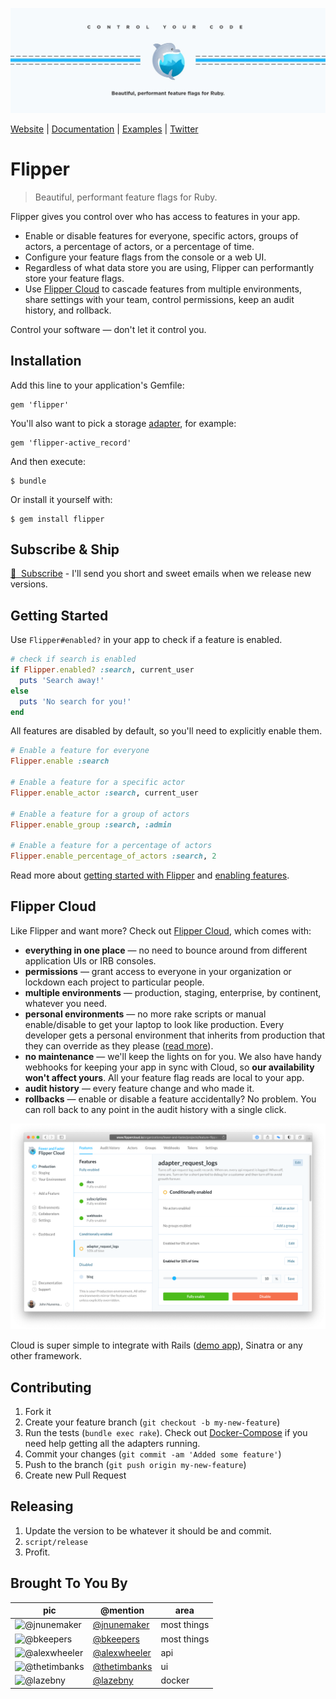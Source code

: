 [![Flipper Mark](docs/images/banner.jpg)](https://www.flippercloud.io)

[Website](https://flippercloud.io) | [Documentation](https://flippercloud.io/docs) | [Examples](examples) | [Twitter](https://twitter.com/flipper_cloud)

# Flipper

> Beautiful, performant feature flags for Ruby.

Flipper gives you control over who has access to features in your app.

* Enable or disable features for everyone, specific actors, groups of actors, a percentage of actors, or a percentage of time.
* Configure your feature flags from the console or a web UI.
* Regardless of what data store you are using, Flipper can performantly store your feature flags.
* Use [Flipper Cloud](#flipper-cloud) to cascade features from multiple environments, share settings with your team, control permissions, keep an audit history, and rollback.

Control your software &mdash; don't let it control you.

## Installation

Add this line to your application's Gemfile:

    gem 'flipper'

You'll also want to pick a storage [adapter](https://flippercloud.io/docs/adapters), for example:

    gem 'flipper-active_record'

And then execute:

    $ bundle

Or install it yourself with:

    $ gem install flipper

## Subscribe &amp; Ship

[💌 &nbsp;Subscribe](http://flippercloud.io/oss/subscribe) - I'll send you short and sweet emails when we release new versions.

## Getting Started

Use `Flipper#enabled?` in your app to check if a feature is enabled.

```ruby
# check if search is enabled
if Flipper.enabled? :search, current_user
  puts 'Search away!'
else
  puts 'No search for you!'
end
```

All features are disabled by default, so you'll need to explicitly enable them.

```ruby
# Enable a feature for everyone
Flipper.enable :search

# Enable a feature for a specific actor
Flipper.enable_actor :search, current_user

# Enable a feature for a group of actors
Flipper.enable_group :search, :admin

# Enable a feature for a percentage of actors
Flipper.enable_percentage_of_actors :search, 2
```

Read more about [getting started with Flipper](https://flippercloud.io/docs) and [enabling features](https://flippercloud.io/docs/features).

## Flipper Cloud

Like Flipper and want more? Check out [Flipper Cloud](https://www.flippercloud.io), which comes with:

* **everything in one place** &mdash; no need to bounce around from different application UIs or IRB consoles.
* **permissions** &mdash; grant access to everyone in your organization or lockdown each project to particular people.
* **multiple environments** &mdash; production, staging, enterprise, by continent, whatever you need.
* **personal environments** &mdash; no more rake scripts or manual enable/disable to get your laptop to look like production. Every developer gets a personal environment that inherits from production that they can override as they please ([read more](https://www.johnnunemaker.com/flipper-cloud-environments/)).
* **no maintenance** &mdash; we'll keep the lights on for you. We also have handy webhooks for keeping your app in sync with Cloud, so **our availability won't affect yours**. All your feature flag reads are local to your app.
* **audit history** &mdash; every feature change and who made it.
* **rollbacks** &mdash; enable or disable a feature accidentally? No problem. You can roll back to any point in the audit history with a single click.

[![Flipper Cloud Screenshot](docs/images/flipper_cloud.png)](https://www.flippercloud.io)

Cloud is super simple to integrate with Rails ([demo app](https://github.com/fewerandfaster/flipper-rails-demo)), Sinatra or any other framework.

## Contributing

1. Fork it
2. Create your feature branch (`git checkout -b my-new-feature`)
3. Run the tests (`bundle exec rake`). Check out [Docker-Compose](docs/DockerCompose.md) if you need help getting all the adapters running.
4. Commit your changes (`git commit -am 'Added some feature'`)
5. Push to the branch (`git push origin my-new-feature`)
6. Create new Pull Request

## Releasing

1. Update the version to be whatever it should be and commit.
2. `script/release`
3. Profit.

## Brought To You By

| pic | @mention | area |
|---|---|---|
| ![@jnunemaker](https://avatars3.githubusercontent.com/u/235?s=64) | [@jnunemaker](https://github.com/jnunemaker) | most things |
| ![@bkeepers](https://avatars3.githubusercontent.com/u/173?s=64) | [@bkeepers](https://github.com/bkeepers) | most things |
| ![@alexwheeler](https://avatars3.githubusercontent.com/u/3260042?s=64) | [@alexwheeler](https://github.com/alexwheeler) | api |
| ![@thetimbanks](https://avatars1.githubusercontent.com/u/471801?s=64) | [@thetimbanks](https://github.com/thetimbanks) | ui |
| ![@lazebny](https://avatars1.githubusercontent.com/u/6276766?s=64) | [@lazebny](https://github.com/lazebny) | docker |
